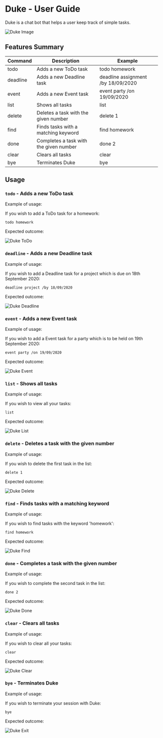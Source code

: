 # Duke - User Guide

Duke is a chat bot that helps a user keep track of simple tasks.

![Duke Image](./images/DukeEntrance.png)

## Features Summary

Command | Description | Example
-----|-----|-----
todo | Adds a new ToDo task | todo homework
deadline | Adds a new Deadline task | deadline assignment /by 18/09/2020
event | Adds a new Event task | event party /on 19/09/2020
list | Shows all tasks | list
delete | Deletes a task with the given number | delete 1
find | Finds tasks with a matching keyword | find homework
done | Completes a task with the given number | done 2
clear | Clears all tasks | clear
bye | Terminates Duke | bye 

## Usage

### `todo` - Adds a new ToDo task

Example of usage: 

If you wish to add a ToDo task for a homework:

    todo homework

Expected outcome:

![Duke ToDo](./images/DukeTodo.png)

### `deadline` - Adds a new Deadline task

Example of usage: 

If you wish to add a Deadline task for a project which is due on 18th September 2020:

    deadline project /by 18/09/2020

Expected outcome:

![Duke Deadline](./images/DukeDeadline.png)

### `event` - Adds a new Event task

Example of usage: 

If you wish to add a Event task for a party which is to be held on 19th September 2020: 

    event party /on 19/09/2020

Expected outcome:

![Duke Event](./images/DukeEvent.png)

### `list` - Shows all tasks

Example of usage: 

If you wish to view all your tasks:

    list

Expected outcome:

![Duke List](./images/DukeList.png)

### `delete` - Deletes a task with the given number

Example of usage: 

If you wish to delete the first task in the list:

    delete 1

Expected outcome:

![Duke Delete](./images/DukeDelete.png)

### `find` - Finds tasks with a matching keyword

Example of usage: 

If you wish to find tasks with the keyword 'homework':

    find homework

Expected outcome:

![Duke Find](./images/DukeFind.png)

### `done` - Completes a task with the given number

Example of usage: 

If you wish to complete the second task in the list:

    done 2

Expected outcome:

![Duke Done](./images/DukeDone.png)

### `clear` - Clears all tasks

Example of usage: 

If you wish to clear all your tasks:

    clear

Expected outcome:

![Duke Clear](./images/DukeClear.png)

### `bye` - Terminates Duke

Example of usage: 

If you wish to terminate your session with Duke:

    bye

Expected outcome:

![Duke Exit](./images/DukeExit.png)







